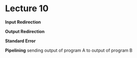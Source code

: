 # Lecture 10

**Input Redirection**

**Output Redirection**

**Standard Error**

**Pipelining** sending output of program A to output of program B
